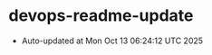 # devops-readme-update
<!--START_SECTION:activity-->
- Auto-updated at Mon Oct 13 06:24:12 UTC 2025
<!--END_SECTION:activity-->
